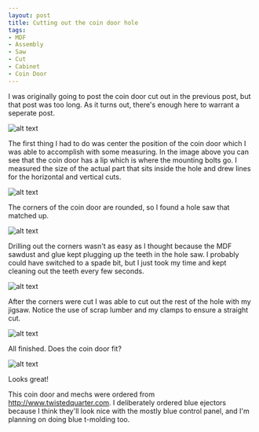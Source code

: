```yaml
---
layout: post
title: Cutting out the coin door hole
tags:
- MDF
- Assembly
- Saw
- Cut
- Cabinet
- Coin Door
---
```

I was originally going to post the coin door cut out in the previous post, but that post was too long. As it turns out, there's enough here to warrant a seperate post.

![alt text](/img/tnf-coin-door-back.jpg "Finding the correct location for the coin door")

The first thing I had to do was center the position of the coin door which I was able to accomplish with some measuring. In the image above you can see that the coin door has a lip which is where the mounting bolts go. I measured the size of the actual part that sits inside the hole and drew lines for the horizontal and vertical cuts.

![alt text](/img/tnf-hole-saw.jpg "This hole saw matches the coin door corners nicely")

The corners of the coin door are rounded, so I found a hole saw that matched up.

![alt text](/img/tnf-melted-hole-saw.jpg "MDF plugging up the saw teeth")

Drilling out the corners wasn't as easy as I thought because the MDF sawdust and glue kept plugging up the teeth in the hole saw. I probably could have switched to a spade bit, but I just took my time and kept cleaning out the teeth every few seconds.

![alt text](/img/tnf-sawing-door.jpg "Cutting out the rest of the hole")

After the corners were cut I was able to cut out the rest of the hole with my jigsaw. Notice the use of scrap lumber and my clamps to ensure a straight cut.

![alt text](/img/tnf-coin-door-hole.jpg "The finished hole")

All finished. Does the coin door fit?

![alt text](/img/tnf-coin-door-mounted.jpg "The mounted coin door")

Looks great!

This coin door and mechs were ordered from <http://www.twistedquarter.com>. I deliberately ordered blue ejectors because I think they'll look nice with the mostly blue control panel, and I'm planning on doing blue t-molding too.
